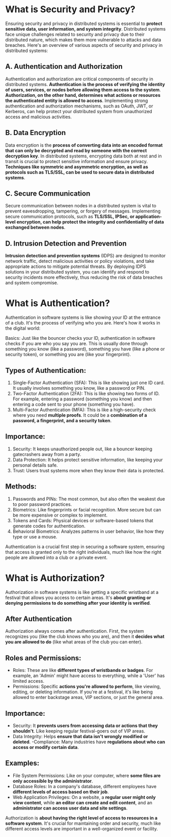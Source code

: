 # What is Security and Privacy?
Ensuring security and privacy in distributed systems is essential to **protect sensitive data, user information, and system integrity**. Distributed systems face unique challenges related to security and privacy due to their distributed nature, which makes them more vulnerable to attacks and data breaches. Here's an overview of various aspects of security and privacy in distributed systems:

## A. Authentication and Authorization
Authentication and authorization are critical components of security in distributed systems. **Authentication is the process of verifying the identity of users, services, or nodes before allowing them access to the system**. **Authorization, on the other hand, determines what actions or resources the authenticated entity is allowed to access**. Implementing strong authentication and authorization mechanisms, such as OAuth, JWT, or Kerberos, can help protect your distributed system from unauthorized access and malicious activities.

## B. Data Encryption
Data encryption is the **process of converting data into an encoded format that can only be decrypted and read by someone with the correct decryption key**. In distributed systems, encrypting data both at rest and in transit is crucial to protect sensitive information and ensure privacy. **Techniques like symmetric and asymmetric encryption, as well as protocols such as TLS/SSL, can be used to secure data in distributed systems**.

## C. Secure Communication
Secure communication between nodes in a distributed system is vital to prevent eavesdropping, tampering, or forgery of messages. Implementing secure communication protocols, such as **TLS/SSL, IPSec, or application-level encryption, can help protect the integrity and confidentiality of data exchanged between nodes**.

## D. Intrusion Detection and Prevention
**Intrusion detection and prevention systems** (IDPS) are designed to monitor network traffic, detect malicious activities or policy violations, and take appropriate actions to mitigate potential threats. By deploying IDPS solutions in your distributed system, you can identify and respond to security incidents more effectively, thus reducing the risk of data breaches and system compromise.

# What is Authentication?
Authentication in software systems is like showing your ID at the entrance of a club. It's the process of verifying who you are. Here's how it works in the digital world:

Basics: Just like the bouncer checks your ID, authentication in software checks if you are who you say you are. This is usually done through something you know (like a password), something you have (like a phone or security token), or something you are (like your fingerprint).

## Types of Authentication:

1. Single-Factor Authentication (SFA): This is like showing just one ID card. It usually involves something you know, like a password or PIN.
2. Two-Factor Authentication (2FA): This is like showing two forms of ID. For example, entering a password (something you know) and then entering a code sent to your phone (something you have).
3. Multi-Factor Authentication (MFA): This is like a high-security check where you need **multiple proofs**. It could be a **combination of a password, a fingerprint, and a security token**.

## Importance:

1. Security: It keeps unauthorized people out, like a bouncer keeping gatecrashers away from a party.
2. Data Protection: It helps protect sensitive information, like keeping your personal details safe.
3. Trust: Users trust systems more when they know their data is protected.

## Methods:

1. Passwords and PINs: The most common, but also often the weakest due to poor password practices.
2. Biometrics: Like fingerprints or facial recognition. More secure but can be more expensive or complex to implement.
3. Tokens and Cards: Physical devices or software-based tokens that generate codes for authentication.
4. Behavioral Biometrics: Analyzes patterns in user behavior, like how they type or use a mouse.

Authentication is a crucial first step in securing a software system, ensuring that access is granted only to the right individuals, much like how the right people are allowed into a club or a private event.

# What is Authorization?

Authorization in software systems is like getting a specific wristband at a festival that allows you access to certain areas. It's **about granting or denying permissions to do something after your identity is verified**.

## After Authentication
Authorization always comes after authentication. First, the system recognizes you (like the club knows who you are), and then it **decides what you are allowed to do** (like what areas of the club you can enter).

## Roles and Permissions:

- Roles: These are like **different types of wristbands or badges**. For example, an 'Admin' might have access to everything, while a 'User' has limited access.
- Permissions: Specific **actions you're allowed to perform**, like viewing, editing, or deleting information. If you're at a festival, it's like being allowed to enter backstage areas, VIP sections, or just the general area.

## Importance:

- Security: It **prevents users from accessing data or actions that they shouldn't**. Like keeping regular festival-goers out of VIP areas.
- Data Integrity: Helps **ensure that data isn't wrongly modified or deleted**.
-Compliance: Many industries have **regulations about who can access or modify certain data**.

## Examples:

- File System Permissions: Like on your computer, where **some files are only accessible by the administrator**.
- Database Roles: In a company's database, different employees have **different levels of access based on their job**.
- Web Application Privileges: On a website, a **regular user might only view content**, while **an editor can create and edit content**, and an **administrator can access user data and site settings**.

Authorization is **about having the right level of access to resources in a software system**. It's crucial for maintaining order and security, much like different access levels are important in a well-organized event or facility.